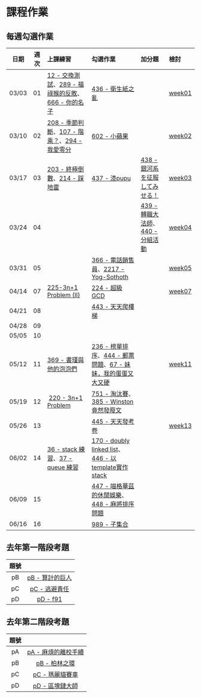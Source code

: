 # 課程作業

## 每週勾選作業

|  日期   |  週次  | 上課練習                                     | 勾選作業               | 加分題                                  | 檢討               |
| :---: | :--: | :--------------------------------------- | :----------------- | :----------------------------------- | :--------------- |
| 03/03 |  01  | [12 - 交換測試][12]、[289 - 福祿猴的反敗][289]、[666 - 你的名子][666] | [436 - 衛生紙之亂][436] |                                      | [week01][week01] |
| 03/10 |  02  | [208 - 季節判斷][208]、[107 - 階乘？][107]、[294 - 我愛零分][294] | [602 - 小蘋果][602]   |                                      | [week02][week02] |
| 03/17 |  03  | [203 - 終極倒數][203]、[214 - 踩地雷][214]       | [437 - 漆pupu][437] | [438 - 銀河系を征服してみせる！][438]            | [week03][week03] |
| 03/24 |  04  |                                          |                    | [439 - 轉職大法師][439]、[440 - 分組活動][440] |[week04][week04]  |
| 03/31 |  05  |                                          | [366 - 電話銷售員][366]、[2217 - Yog-Sothoth][2217] |                                      | [week05][week05] |
| 04/14 |  07  | [225-3n+1 Problem (II)][225] | [224 - 超級GCD][224] |                                                                     | [week07][week07] |
| 04/21 |  08  |                                                         | [443 - 天天爬樓梯][443] |                                         |                    |
| 04/28 | 09 | |  | | |
| 05/05 | 10 | |  | | |
| 05/12 |  11  | [369 - 書瑾與他的泡泡們][369]| [236 - 榜單排序][236]、[444 - 郵票問題][444]、[67 - 妹妹，我的蛋蛋又大又硬][67] |                                  | [week11][week11] |
| 05/19 |  12  |  [220 - 3n+1 Problem][220]      | [751 - 淘汰賽](https://neoj.sprout.tw/problem/751/)、[385 - Winston竟然發廢文][385]| | |
| 05/26 |  13  |                                 | [445 - 天天發考卷][445] | | [week13][week13] |
| 06/02 | 14 | [36 - stack 練習][36]、[37 - queue 練習][37] | [170 - doubly linked list][170]、[446 - 以template實作stack][446]| | |
| 06/09 | 15 |                                   | [447 - 喵格華茲的休閒娛樂][447]、[448 - 麻將排序問題][448] | | | |
| 06/16 | 16 |                                   | [989 - 子集合](https://neoj.sprout.tw/problem/989/) | | | |
## 去年第一階段考題
| 題號 |  |
| :--: | :--: |
| pB | [pB - 算計的巨人][7124] |
| pC | [pC - 逃避責任][7125] |
| pD | [pD - f91][7126] |

## 去年第二階段考題
| 題號 |  |
| :--: | :--: |
| pA | [pA - 麻煩的離校手續][500] |
| pB | [pB - 柏林之環][501] |
| pC | [pC - 瑪麗貓賽車][502] |
| pD | [pD - 區塊鏈大師][503] |

[12]: https://neoj.sprout.tw/problem/12/
[36]: https://neoj.sprout.tw/problem/36/
[37]: https://neoj.sprout.tw/problem/37/
[67]: https://neoj.sprout.tw/problem/67/
[107]: https://neoj.sprout.tw/problem/107/
[170]: https://neoj.sprout.tw/problem/170/
[203]: https://neoj.sprout.tw/problem/203/
[208]: https://neoj.sprout.tw/problem/208/
[214]: https://neoj.sprout.tw/problem/214/
[220]: https://neoj.sprout.tw/problem/220/
[224]: https://neoj.sprout.tw/problem/224/
[225]: https://neoj.sprout.tw/problem/225/
[236]: https://neoj.sprout.tw/problem/236/
[289]: https://neoj.sprout.tw/problem/289/
[294]: https://neoj.sprout.tw/problem/294/
[366]: https://neoj.sprout.tw/problem/366/
[369]: https://neoj.sprout.tw/problem/369/
[385]: https://neoj.sprout.tw/problem/385/
[436]: https://neoj.sprout.tw/problem/436/
[437]: https://neoj.sprout.tw/problem/437/
[438]: https://neoj.sprout.tw/problem/438/
[439]: https://neoj.sprout.tw/problem/439/
[440]: https://neoj.sprout.tw/problem/440/
[443]: https://neoj.sprout.tw/problem/443/
[444]: https://neoj.sprout.tw/problem/444/
[445]: https://neoj.sprout.tw/problem/445/
[446]: https://neoj.sprout.tw/problem/446/
[447]: https://neoj.sprout.tw/problem/447/
[448]: https://neoj.sprout.tw/problem/448/
[602]: https://neoj.sprout.tw/problem/602/
[666]: https://neoj.sprout.tw/problem/666/
[2217]: https://neoj.sprout.tw/problem/2217/

[7124]: https://neoj.sprout.tw/problem/7124/
[7125]: https://neoj.sprout.tw/problem/7125/
[7126]: https://neoj.sprout.tw/problem/7126/

[500]: https://neoj.sprout.tw/problem/500/
[501]: https://neoj.sprout.tw/problem/501/
[502]: https://neoj.sprout.tw/problem/502/
[503]: https://neoj.sprout.tw/problem/503/


[week01]: https://www.csie.ntu.edu.tw/~b04902031/436.html#1
[week02]: https://drive.google.com/open?id=12zW8sLnYmm9gplnc7kx2MK1WZGOm6m3-
[week03]: http://slides.com/wjpei/sprout2018_if_else-6/fullscreen
[week04]: https://drive.google.com/file/d/1CduK4ZFSDRg_yel8UlK8NrpqlpKaEcd3/view?usp=sharing
[week05]: https://drive.google.com/open?id=1nrolLwCEZ6eYGHbyDeQeqB6Ei-pc0aEQ
[week07]: https://drive.google.com/open?id=1MF7VRmHnVTMxL9ubdXJKWWrcp6BPLNxm
[week11]: https://drive.google.com/open?id=14n8Io5zODNwtzoTPGUSjTHStlEbLgtV9
[week13]: https://drive.google.com/open?id=1SREHrcSmGcdg9BuKvwWUUDbXdFYRkuvu
[week15]: https://drive.google.com/open?id=1M9KuWhlX2u2jJP48d1U1cNL5UEywInMe
